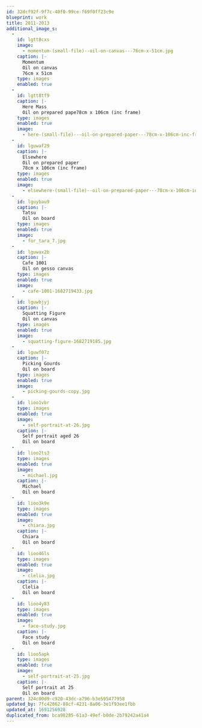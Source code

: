 ```yaml
---
id: 32dcf92f-9f7c-40f0-99ce-f69f0ff23c9e
blueprint: work
title: 2011-2013
additional_image_s:
  -
    id: lgtt8cxs
    image:
      - momentum-(small-file)--oil-on-canvas---76cm-x-51cm.jpg
    caption: |-
      Momentum
      Oil on canvas
      76cm x 51cm
    type: images
    enabled: true
  -
    id: lgtt8tf9
    caption: |-
      Here Mass
      Oil on prepared pape78cm x 106cm (inc frame)
    type: images
    enabled: true
    image:
      - here-(small-file)---oil-on-prepared-paper---78cm-x-106cm-inc-frame.jpg
  -
    id: lguwaf29
    caption: |-
      Elsewhere
      Oil on prepared paper
      78cm x 106cm (inc frame)
    type: images
    enabled: true
    image:
      - elsewhere-(small-file)--oil-on-prepared-paper---78cm-x-106cm-inc-frame.jpg
  -
    id: lguybau9
    caption: |-
      Tatsu
      Oil on board
    type: images
    enabled: true
    image:
      - for_tara_7.jpg
  -
    id: lguwax2b
    caption: |-
      Cafe 1001
      Oil on gesso canvas
    type: images
    enabled: true
    image:
      - cafe-1001-1682719433.jpg
  -
    id: lguwbjyj
    caption: |-
      Squatting Figure
      Oil on canvas
    type: images
    enabled: true
    image:
      - squatting-figure-1682719185.jpg
  -
    id: lguwf07z
    caption: |-
      Picking Gourds
      Oil on board
    type: images
    enabled: true
    image:
      - picking-gourds-copy.jpg
  -
    id: lioo1vbr
    type: images
    enabled: true
    image:
      - self-portrait-at-26.jpg
    caption: |-
      Self portrait aged 26 
      Oil on board
  -
    id: lioo2ts3
    type: images
    enabled: true
    image:
      - michael.jpg
    caption: |-
      Michael
      Oil on board
  -
    id: lioo3k9e
    type: images
    enabled: true
    image:
      - chiara.jpg
    caption: |-
      Chiara 
      Oil on board
  -
    id: lioo46ls
    type: images
    enabled: true
    image:
      - clelia.jpg
    caption: |-
      Clelia
      Oil on board
  -
    id: lioo4y83
    type: images
    enabled: true
    image:
      - face-study.jpg
    caption: |-
      Face study
      Oil on board
  -
    id: lioo5apk
    type: images
    enabled: true
    image:
      - self-portrait-at-25.jpg
    caption: |-
      Self portrait at 25
      Oil on board
parent: 324c00d9-c920-43dc-a796-b3e595477958
updated_by: 7fc42862-88cf-4231-8a06-3e1f93ee1fbb
updated_at: 1691256928
duplicated_from: bca98285-61a3-49ef-b0de-2b79242a41a4
---
```


